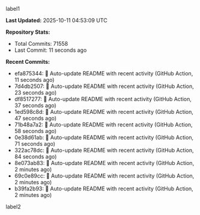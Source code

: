 
label1 
<!-- ACTIVITY_START -->
**Last Updated:** 2025-10-11 04:53:09 UTC

**Repository Stats:**
- Total Commits: 71558
- Last Commit: 11 seconds ago

**Recent Commits:**
- efa875344: 🤖 Auto-update README with recent activity (GitHub Action, 11 seconds ago)
- 7d4db2507: 🤖 Auto-update README with recent activity (GitHub Action, 23 seconds ago)
- df8517277: 🤖 Auto-update README with recent activity (GitHub Action, 37 seconds ago)
- 1ed598c8d: 🤖 Auto-update README with recent activity (GitHub Action, 47 seconds ago)
- 71b48a7a2: 🤖 Auto-update README with recent activity (GitHub Action, 58 seconds ago)
- 0e38d61ab: 🤖 Auto-update README with recent activity (GitHub Action, 71 seconds ago)
- 322ac78dc: 🤖 Auto-update README with recent activity (GitHub Action, 84 seconds ago)
- 8e073ab83: 🤖 Auto-update README with recent activity (GitHub Action, 2 minutes ago)
- 69c0e89cc: 🤖 Auto-update README with recent activity (GitHub Action, 2 minutes ago)
- b39fa2b93: 🤖 Auto-update README with recent activity (GitHub Action, 2 minutes ago)
<!-- ACTIVITY_END -->

label2

